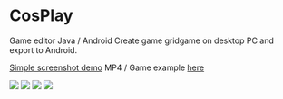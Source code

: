 # CosPlay
Game editor Java / Android
Create game gridgame on desktop PC and export to Android.

<a href="https://crazedout.com/cos.mp4">Simple screenshot demo</a> MP4 / Game example <a href="https://crazedout.com/stg">here</a>
<p>
<img src="https://crazedout.com/cos_img.png">
<img src="http://crazedout.com/stg/map4.png">
<img src="http://crazedout.com/stg/map1.png">
<img src="http://crazedout.com/stg/map2.png">


